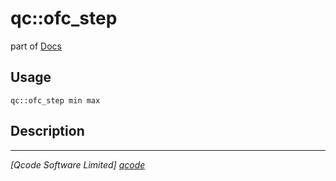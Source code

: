 qc::ofc_step
============

part of [Docs](../index.md)

Usage
-----
`qc::ofc_step min max`

Description
-----------


----------------------------------
*[Qcode Software Limited] [qcode]*

[qcode]: http://www.qcode.co.uk "Qcode Software"
